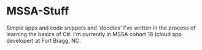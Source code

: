# MSSA-Stuff
Simple apps and code snippets and 'doodles' I've written in the process of learning the basics of C#. I'm currently in MSSA cohort 18 (cloud app developer) at Fort Bragg, NC.
